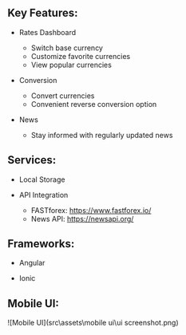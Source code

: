 ## Key Features:

- Rates Dashboard
  - Switch base currency
  - Customize favorite currencies
  - View popular currencies

- Conversion
  - Convert currencies
  - Convenient reverse conversion option

- News
  - Stay informed with regularly updated news	


## Services: 

- Local Storage 

- API Integration
  - FASTforex: https://www.fastforex.io/
  - News API: https://newsapi.org/


## Frameworks:

- Angular

- Ionic

## Mobile UI:

![Mobile UI](src\assets\mobile ui\ui screenshot.png)

